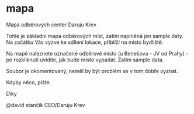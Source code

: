 # mapa
Mapa odběrových center Daruju Krev

Tohle je základní mapa odběrových míst, zatím naplněná jen sample daty.
Na začátku Vás vyzve ke sdílení lokace, přiblíží na místo bydliště. 

Na mapě naleznete označené odběrové místo (u Benešova - JV od Prahy) - po rozkliknutí uvidíte, jak bude místo vypadat. Zatím sample data.

Soubor je okomentovaný, neměl by být problém se v tom dobře vyznat. 

Kdyby něco, pište. 

Díky

@david stančík
CEO/Daruju Krev

